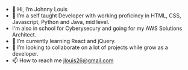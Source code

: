 - 👋 Hi, I’m Johnny Louis
- 👀 I’m a self taught Developer with working proficincy in HTML, CSS, Javascript, Python and Java, mid level.
- I'm also in school for Cyberysecury and going for my AWS Solutions Architect. 
- 🌱 I’m currently learning React and jQuery.
- 💞️ I’m looking to collaborate on a lot of projects while grow as a developer.
- 📫 How to reach me jlouis26@gmail.com

<!---
jlouis26/jlouis26 is a ✨ special ✨ repository because its `README.md` (this file) appears on your GitHub profile.
You can click the Preview link to take a look at your changes.
--->
